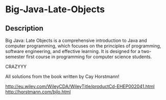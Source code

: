 # Big-Java-Late-Objects

## Description

Big Java: Late Objects is a comprehensive introduction to Java and computer programming, which focuses on the principles of programming, software engineering, and effective learning. It is designed for a two-semester first course in programming for computer science students.

CRAZYYY

All solutions from the book written by Cay Horstmann!

http://eu.wiley.com/WileyCDA/WileyTitle/productCd-EHEP002041.html <br />
http://horstmann.com/bjlo.html
